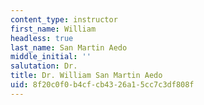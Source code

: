 ```yaml
---
content_type: instructor
first_name: William
headless: true
last_name: San Martin Aedo
middle_initial: ''
salutation: Dr.
title: Dr. William San Martin Aedo
uid: 8f20c0f0-b4cf-cb43-26a1-5cc7c3df808f
---
```

